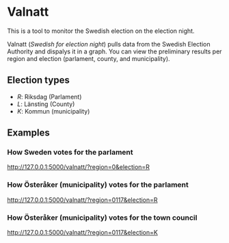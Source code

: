 # Valnatt
This is a tool to monitor the Swedish election on the election night.

Valnatt (_Swedish for election night_) pulls data from the Swedish Election Authority and dispalys it in a graph. You can view the preliminary results per region and election (parlament, county, and municipality).

## Election types
- *R*: Riksdag (Parlament)
- *L*: Länsting (County)
- *K*: Kommun (municipality)

## Examples
### How **Sweden** votes for the **parlament**
http://127.0.0.1:5000/valnatt/?region=0&election=R

### How **Österåker** (municipality) votes for the **parlament**
http://127.0.0.1:5000/valnatt/?region=0117&election=R

### How **Österåker** (municipality) votes for the **town council**
http://127.0.0.1:5000/valnatt/?region=0117&election=K
